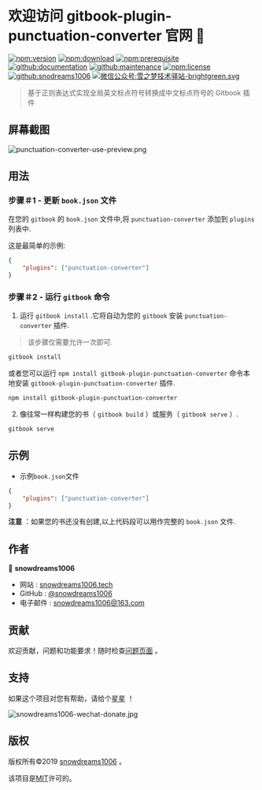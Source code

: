 # 欢迎访问 gitbook-plugin-punctuation-converter 官网 👋

[![npm:version](https://img.shields.io/npm/v/gitbook-plugin-punctuation-converter.svg)](https://www.npmjs.com/package/gitbook-plugin-punctuation-converter)
[![npm:download](https://img.shields.io/npm/dt/gitbook-plugin-punctuation-converter.svg)](https://www.npmjs.com/package/gitbook-plugin-punctuation-converter)
[![npm:prerequisite](https://img.shields.io/badge/gitbook-*-blue.svg)](https://www.npmjs.com/package/gitbook-plugin-punctuation-converter)
[![github:documentation](https://img.shields.io/badge/documentation-yes-brightgreen.svg)](https://github.com/snowdreams1006/gitbook-plugin-punctuation-converter#readme)
[![github:maintenance](https://img.shields.io/badge/Maintained%3F-yes-green.svg)](https://github.com/snowdreams1006/gitbook-plugin-punctuation-converter/graphs/commit-activity)
[![npm:license](https://img.shields.io/npm/l/gitbook-plugin-punctuation-converter.svg)](https://github.com/snowdreams1006/gitbook-plugin-punctuation-converter/blob/master/LICENSE)
[![github:snodreams1006](https://img.shields.io/badge/github-snowdreams1006-brightgreen.svg)](https://github.com/snowdreams1006)
[![微信公众号:雪之梦技术驿站-brightgreen.svg](https://img.shields.io/badge/%E5%BE%AE%E4%BF%A1%E5%85%AC%E4%BC%97%E5%8F%B7-%E9%9B%AA%E4%B9%8B%E6%A2%A6%E6%8A%80%E6%9C%AF%E9%A9%BF%E7%AB%99-brightgreen.svg)](https://snowdreams1006.github.io/snowdreams1006-wechat-public.jpeg)

> 基于正则表达式实现全局英文标点符号转换成中文标点符号的 Gitbook 插件

## 屏幕截图

![punctuation-converter-use-preview.png](https://snowdreams1006.github.io/gitbook-plugin-punctuation-converter/punctuation-converter-use-preview.png)

## 用法

### 步骤＃1 - 更新 `book.json` 文件

在您的 `gitbook` 的 `book.json` 文件中,将 `punctuation-converter` 添加到 `plugins` 列表中.

这是最简单的示例: 

```json
{
    "plugins": ["punctuation-converter"]
}
```

### 步骤＃2 - 运行 `gitbook` 命令

1. 运行 `gitbook install` .它将自动为您的 `gitbook` 安装 `punctuation-converter` 插件.

> 该步骤仅需要允许一次即可.

```bash
gitbook install
```

或者您可以运行 `npm install gitbook-plugin-punctuation-converter` 命令本地安装 `gitbook-plugin-punctuation-converter` 插件.

```bash
npm install gitbook-plugin-punctuation-converter
```

2. 像往常一样构建您的书（ `gitbook build` ）或服务（ `gitbook serve` ）.

```bash
gitbook serve
```

## 示例

- 示例`book.json`文件

```json
{
    "plugins": ["punctuation-converter"]
}
```

**注意** ：如果您的书还没有创建,以上代码段可以用作完整的 `book.json` 文件.

## 作者

👤 **snowdreams1006**

- 网站 : [snowdreams1006.tech](https://snowdreams1006.tech/)
- GitHub :  [@snowdreams1006](https://github.com/snowdreams1006)
- 电子邮件 : [snowdreams1006@163.com](mailto:snowdreams1006@163.com)

## 贡献

欢迎贡献，问题和功能要求！随时检查[问题页面](https://github.com/snowdreams1006/gitbook-plugin-punctuation-converter/issues) 。

## 支持

如果这个项目对您有帮助，请给个[星星](https://github.com/snowdreams1006/gitbook-plugin-punctuation-converter) ！

![snowdreams1006-wechat-donate.jpg](https://snowdreams1006.github.io/snowdreams1006-wechat-donate.jpg)

## 版权

版权所有©2019 [snowdreams1006](https://github.com/snowdreams1006) 。

该项目是[MIT](https://github.com/snowdreams1006/gitbook-plugin-punctuation-converter/blob/master/LICENSE)许可的。